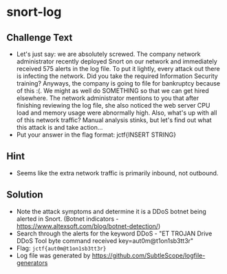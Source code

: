 # snort-log

## Challenge Text
* Let's just say: we are absolutely screwed. The company network administrator recently deployed Snort on our network and immediately received 575 alerts in the log file. To put it lightly, every attack out there is infecting the network. Did you take the required Information Security training? Anyways, the company is going to file for bankruptcy because of this :(. We might as well do SOMETHING so that we can get hired elsewhere. The network administrator mentions to you that after finishing reviewing the log file, she also noticed the web server CPU load and memory usage were abnormally high. Also, what's up with all of this network traffic? Manual analysis stinks, but let's find out what this attack is and take action...
* Put your answer in the flag format: jctf{INSERT STRING}

## Hint
* Seems like the extra network traffic is primarily inbound, not outbound.

## Solution
* Note the attack symptoms and determine it is a DDoS botnet being alerted in Snort. (Botnet indicators - https://www.altexsoft.com/blog/botnet-detection/)
* Search through the alerts for the keyword DDoS - "ET TROJAN Drive DDoS Tool byte command received key=aut0m@t1on1sb3tt3r"
* Flag: `jctf{aut0m@t1on1sb3tt3r}`
* Log file was generated by https://github.com/SubtleScope/logfile-generators
